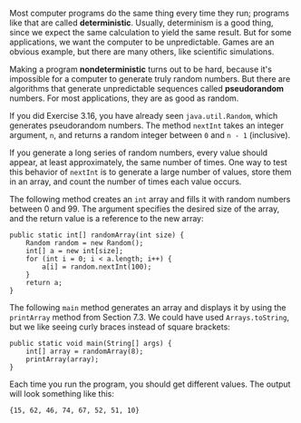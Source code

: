 Most computer programs do the same thing every time they run; programs like that are called **deterministic**. Usually, determinism is a good thing, since we expect the same calculation to yield the same result. But for some applications, we want the computer to be unpredictable. Games are an obvious example, but there are many others, like scientific simulations.



Making a program **nondeterministic** turns out to be hard, because it's impossible for a computer to generate truly random numbers. But there are algorithms that generate unpredictable sequences called **pseudorandom** numbers. For most applications, they are as good as random.



If you did Exercise 3.16, you have already seen `java.util.Random`, which generates pseudorandom numbers. The method `nextInt` takes an integer argument, `n`, and returns a random integer between `0` and `n - 1` (inclusive).

If you generate a long series of random numbers, every value should appear, at least approximately, the same number of times. One way to test this behavior of `nextInt` is to generate a large number of values, store them in an array, and count the number of times each value occurs.

The following method creates an `int` array and fills it with random numbers between 0 and 99. The argument specifies the desired size of the array, and the return value is a reference to the new array:

```code
public static int[] randomArray(int size) {
    Random random = new Random();
    int[] a = new int[size];
    for (int i = 0; i < a.length; i++) {
        a[i] = random.nextInt(100);
    }
    return a;
}
```

The following `main` method generates an array and displays it by using the `printArray` method from Section 7.3. We could have used `Arrays.toString`, but we like seeing curly braces instead of square brackets:

```code
public static void main(String[] args) {
    int[] array = randomArray(8);
    printArray(array);
}
```

Each time you run the program, you should get different values. The output will look something like this:

```code
{15, 62, 46, 74, 67, 52, 51, 10}
```